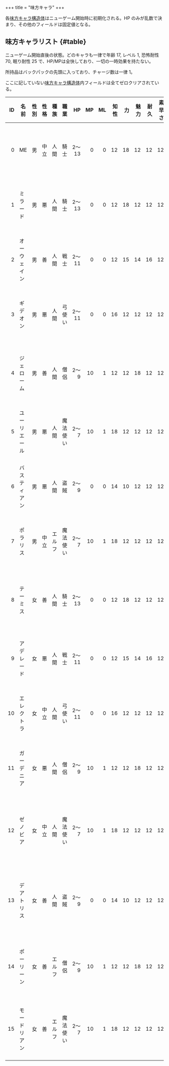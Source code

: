 +++
title = "味方キャラ"
+++

各[味方キャラ構造体](@/data-structure/hero/_index.md)はニューゲーム開始時に初期化される。HP のみが乱数で決まり、その他のフィールドは固定値となる。

## 味方キャラリスト {#table}

ニューゲーム開始直後の状態。どのキャラも一律で年齢 17, レベル 1, 恐怖耐性 70, 眠り耐性 25 で、HP/MPは全快しており、一切の一時効果を持たない。

所持品はバックパックの先頭に入っており、チャージ数は一律 1。

ここに記していない[味方キャラ構造体](@/data-structure/hero/_index.md)内フィールドは全てゼロクリアされている。

| ID | 名前 | 性別 | 性格 | 種族 | 職業 | HP | MP | ML | 知性 | 力 | 魅力 | 耐久 | 素早さ | 技能 | 幸運 | 解錠 | 所持品 | 滞在地 |
| --: | -- | -- | -- | -- | -- | --: | --: | --: | --: | --: | --: | --: | --: | --: | --: | --: | -- | -- |
|  0 | ME           | 男 | 中立 | 人間   | 騎士     | 2〜13 |  0 | 0 | 12 | 18 | 12 | 12 | 12 | 14 | 12 |   0 | こんぼう | ソーピガルの町 |
|  1 | ミラード     | 男 | 悪   | 人間   | 騎士     | 2〜13 |  0 | 0 | 12 | 18 | 12 | 12 | 12 | 14 | 12 |   0 | こんぼう | ソーピガルの町 |
|  2 | オーウェイン | 男 | 善   | 人間   | 戦士     | 2〜11 |  0 | 0 | 12 | 15 | 14 | 16 | 12 | 14 | 12 |   0 | ナイフ | アルガリーの町 |
|  3 | ギデオン     | 男 | 悪   | 人間   | 弓使い   | 2〜11 |  0 | 0 | 16 | 12 | 12 | 12 | 12 | 15 | 12 |   0 | スリング | ソーピガルの町 |
|  4 | ジェローム   | 男 | 善   | 人間   | 僧侶     | 2〜9  | 10 | 1 | 12 | 12 | 18 | 12 | 12 | 14 | 12 |   0 | つちほこ | エルキューンの町 |
|  5 | ユーリエール | 男 | 悪   | 人間   | 魔法使い | 2〜7  | 10 | 1 | 18 | 12 | 12 | 12 | 12 | 14 | 12 |   0 | つえ | ソーピガルの町 |
|  6 | バスティアン | 男 | 悪   | 人間   | 盗賊     | 2〜9  |  0 | 0 | 14 | 10 | 12 | 12 | 12 | 14 | 15 | 100 | ほしにく | アルガリーの町 |
|  7 | ポラリス     | 男 | 中立 | エルフ | 魔法使い | 2〜7  | 10 | 1 | 18 | 12 | 12 | 12 | 12 | 14 | 12 |   0 | まもりのゆびわ | ダスクの町 |
|  8 | テーミス     | 女 | 善   | 人間   | 騎士     | 2〜13 |  0 | 0 | 12 | 18 | 12 | 12 | 12 | 14 | 12 |   0 | たんけん | エルキューンの町 |
|  9 | アデレード   | 女 | 悪   | 人間   | 戦士     | 2〜11 |  0 | 0 | 12 | 15 | 14 | 16 | 12 | 14 | 12 |   0 | こんぼう | ソーピガルの町 |
| 10 | エレクトラ   | 女 | 中立 | 人間   | 弓使い   | 2〜11 |  0 | 0 | 16 | 12 | 12 | 12 | 12 | 15 | 12 |   0 | いしゆみ | アルガリーの町 |
| 11 | ガーデニア   | 女 | 悪   | 人間   | 僧侶     | 2〜9  | 10 | 1 | 12 | 12 | 18 | 12 | 12 | 14 | 12 |   0 | こんぼう | ソーピガルの町 |
| 12 | ゼノビア     | 女 | 中立 | 人間   | 魔法使い | 2〜7  | 10 | 1 | 18 | 12 | 12 | 12 | 12 | 14 | 12 |   0 | とうぞくのあいかぎ | ポートスミスの町 |
| 13 | デアトリス   | 女 | 善   | 人間   | 盗賊     | 2〜9  |  0 | 0 | 14 | 10 | 12 | 12 | 12 | 14 | 15 | 100 | とうぞくのあいかぎ | ポートスミスの町 |
| 14 | ポーリーン   | 女 | 善   | エルフ | 僧侶     | 2〜9  | 10 | 1 | 12 | 12 | 18 | 12 | 12 | 14 | 12 |   0 | つえ | ポートスミスの町 |
| 15 | モードリアン | 女 | 善   | エルフ | 魔法使い | 2〜7  | 10 | 1 | 18 | 12 | 12 | 12 | 12 | 14 | 12 |   0 | つえ+1 | ポートスミスの町 |
